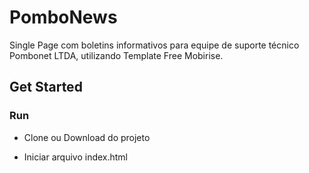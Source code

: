 # PomboNews
Single Page com boletins informativos para equipe de suporte técnico Pombonet LTDA, utilizando Template Free Mobirise.

## Get Started ##
### Run ###

* Clone ou Download do projeto <br />

* Iniciar arquivo index.html





